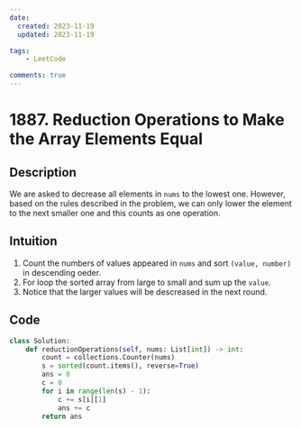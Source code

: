 ```yaml
---
date:
  created: 2023-11-19
  updated: 2023-11-19

tags:
    - LeetCode

comments: true
---
```

# 1887. Reduction Operations to Make the Array Elements Equal

## Description

We are asked to decrease all elements in `nums` to the lowest one. However, based on the rules described in the problem, we can only lower the element to the next smaller one and this counts as one operation.

## Intuition

1. Count the numbers of values appeared in `nums` and sort `(value, number)` in descending oeder.
2. For loop the sorted array from large to small and sum up the `value`.
3. Notice that the larger values will be descreased in the next round.

## Code

```python
class Solution:
    def reductionOperations(self, nums: List[int]) -> int:
        count = collections.Counter(nums)
        s = sorted(count.items(), reverse=True)
        ans = 0
        c = 0
        for i in range(len(s) - 1):
            c += s[i][1]
            ans += c
        return ans
```